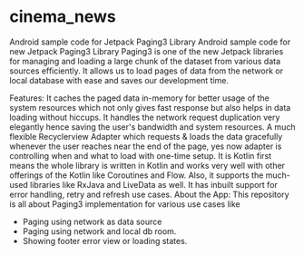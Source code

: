 # cinema_news
Android sample code for Jetpack Paging3 Library
Android sample code for new Jetpack Paging3 Library Paging3 is one of the new Jetpack libraries for managing and loading a large chunk of the dataset from various data sources efficiently. It allows us to load pages of data from the network or local database with ease and saves our development time.

Features:
It caches the paged data in-memory for better usage of the system resources which not only gives fast response but also helps in data loading without hiccups.
It handles the network request duplication very elegantly hence saving the user's bandwidth and system resources.
A much flexible Recyclerview Adapter which requests & loads the data gracefully whenever the user reaches near the end of the page, yes now adapter is controlling when and what to load with one-time setup.
It is Kotlin first means the whole library is written in Kotlin and works very well with other offerings of the Kotlin like Coroutines and Flow. Also, it supports the much-used libraries like RxJava and LiveData as well.
It has inbuilt support for error handling, retry and refresh use cases.
About the App:
This repository is all about Paging3 implementation for various use cases like 
- Paging using network as data source
- Paging using network and local db room.
- Showing footer error view or loading states.
